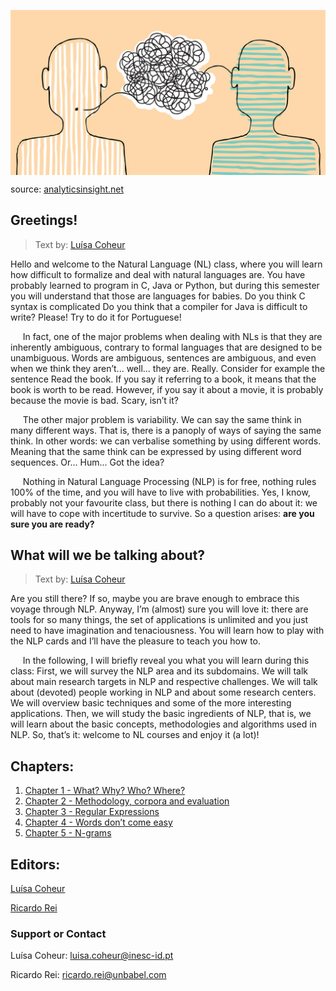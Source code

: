<p align="center">
<img align="center" src="images/NLP13-1024x536.jpg" width="600">
<figcaption> source: <a href="https://www.analyticsinsight.net/why-the-future-is-bright-for-natural-language-processing/">analyticsinsight.net</a> </figcaption>
</p>

## Greetings!

> Text by: [Luísa Coheur](authors.md)

Hello and welcome to the Natural Language (NL) class, where you will learn how difficult to formalize and deal with natural languages are. You have probably learned to program in C, Java or Python, but during this semester you will understand that those are languages for babies. Do you think C syntax is complicated Do you think that a compiler for Java is difficult to write? Please! Try to do it for Portuguese! 

&nbsp;&nbsp;&nbsp;&nbsp;&nbsp;In fact, one of the major problems when dealing with NLs is that they are inherently ambiguous, contrary to formal languages that are designed to be unambiguous. Words are ambiguous, sentences are ambiguous, and even when we think they aren’t... well... they are. Really. Consider for example the sentence Read the book. If you say it referring to a book, it means that the book is worth to be read. However, if you say it about a movie, it is probably because the movie is bad. Scary, isn’t it? 

&nbsp;&nbsp;&nbsp;&nbsp;&nbsp;The other major problem is variability. We can say the same think in many different ways. That is, there is a panoply of ways of saying the same think. In other words: we can verbalise something by using different words. Meaning that the same think can be expressed by using different word sequences. Or... Hum... Got the idea?

&nbsp;&nbsp;&nbsp;&nbsp;&nbsp;Nothing in Natural Language Processing (NLP) is for free, nothing rules 100% of the time, and you will have to live with probabilities. Yes, I know, probably not your favourite class, but there is nothing I can do about it: we will have to cope with incertitude to survive. So a question arises: **are you sure you are ready?**

## What will we be talking about?

> Text by: [Luísa Coheur](authors.md)

Are you still there? If so, maybe you are brave enough to embrace this voyage through NLP. Anyway, I’m (almost) sure you will love it: there are tools for so many things, the set of applications is unlimited and you just need to have imagination and tenaciousness. You will learn how to play with the NLP cards and I’ll have the pleasure to teach you how to.

&nbsp;&nbsp;&nbsp;&nbsp;&nbsp;In the following, I will briefly reveal you what you will learn during this class: First, we will survey the NLP area and its subdomains. We will talk about main research targets in NLP and respective challenges. We will talk about (devoted) people working in NLP and about some research centers. We will overview basic techniques and some of the more interesting applications. Then, we will study the basic ingredients of NLP, that is, we will learn about the basic concepts, methodologies and algorithms used in NLP. So, that’s it: welcome to NL courses and enjoy it (a lot)!


## Chapters:
1. [Chapter 1 - What? Why? Who? Where?](chapters/chap_1.md)
2. [Chapter 2 - Methodology, corpora and evaluation](chapters/chap_2.md)
3. [Chapter 3 - Regular Expressions](chapters/chap_3.md)
4. [Chapter 4 - Words don’t come easy](chapters/chap_4.md)
5. [Chapter 5 - N-grams](chapters/chap_5.md)


## Editors:

[Luísa Coheur](authors.md)

[Ricardo Rei](authors.md)

### Support or Contact

Luísa Coheur: luisa.coheur@inesc-id.pt

Ricardo Rei: ricardo.rei@unbabel.com
